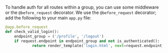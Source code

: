 To handle auth for all routes within a group, you can use some middleware or the `@before_request` decorator. We use the `@before_request` decorator; add the following to your main `app.py` file:

```py
@app.before_request
def check_valid_login():
    endpoint_group = ('/profile', '/logout')
    if request.endpoint in endpoint_group and not is_authenticated():
            return render_template('login.html', next=request.endpoint)
```
